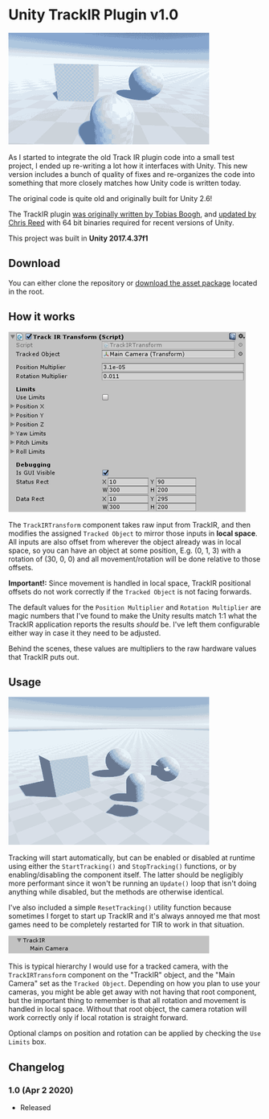 # Unity TrackIR Plugin v1.0

![Demo scene](Screenshots/DemoTracking.gif)

As I started to integrate the old Track IR plugin code into a small test project, I ended up re-writing a lot how it interfaces with Unity. This new version includes a bunch of quality of fixes and re-organizes the code into something that more closely matches how Unity code is written today.

The original code is quite old and originally built for Unity 2.6!

The TrackIR plugin [was originally written by Tobias Boogh](https://github.com/byBrick/Unity-TrackIR-Plugin), and [updated by Chris Reed](https://github.com/chrisreedio/Unity-TrackIR-Plugin/tree/x86_64) with 64 bit binaries required for recent versions of Unity.

This project was built in **Unity 2017.4.37f1**

## Download

You can either clone the repository or [download the asset package](https://github.com/brihernandez/Unity-TrackIR-Plugin/raw/master/TrackIRTransform.unitypackage) located in the root.

## How it works

![The tracking component](Screenshots/Component.png)

The `TrackIRTransform` component takes raw input from TrackIR, and then modifies the assigned `Tracked Object` to mirror those inputs in **local space**. All inputs are also offset from wherever the object already was in local space, so you can have an object at some position, E.g. (0, 1, 3) with a rotation of (30, 0, 0) and all movement/rotation will be done relative to those offsets.

**Important!:** Since movement is handled in local space, TrackIR positional offsets do not work correctly if the `Tracked Object` is not facing forwards.

The default values for the `Position Multiplier` and `Rotation Multiplier` are magic numbers that I've found to make the Unity results match 1:1 what the TrackIR application reports the results *should* be. I've left them configurable either way in case it they need to be adjusted.

Behind the scenes, these values are multipliers to the raw hardware values that TrackIR puts out.

## Usage

![Third person](Screenshots/ThirdPerson.gif)

Tracking will start automatically, but can be enabled or disabled at runtime using either the `StartTracking()` and `StopTracking()` functions, or by enabling/disabling the component itself. The latter should be negligibly more performant since it won't be running an `Update()` loop that isn't doing anything while disabled, but the methods are otherwise identical.

I've also included a simple `ResetTracking()` utility function because sometimes I forget to start up TrackIR and it's always annoyed me that most games need to be completely restarted for TIR to work in that situation.

![Hierarchy](Screenshots/Hierarchy.png)

This is typical hierarchy I would use for a tracked camera, with the `TrackIRTransform` component on the "TrackIR" object, and the "Main Camera" set as the `Tracked Object`. Depending on how you plan to use your cameras, you might be able get away with not having that root component, but the important thing to remember is that all rotation and movement is handled in local space. Without that root object, the camera rotation will work correctly only if local rotation is straight forward.

Optional clamps on position and rotation can be applied by checking the `Use Limits` box.

## Changelog

### 1.0 (Apr 2 2020)

- Released
